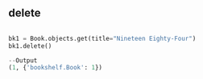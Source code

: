 ## delete
```python

bk1 = Book.objects.get(title="Nineteen Eighty-Four")
bk1.delete()

--Output
(1, {'bookshelf.Book': 1})